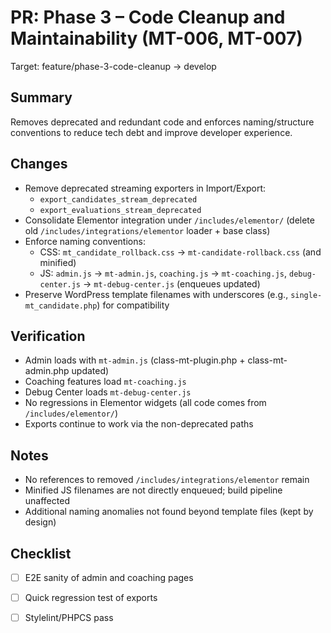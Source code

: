 # PR: Phase 3 – Code Cleanup and Maintainability (MT-006, MT-007)

Target: feature/phase-3-code-cleanup → develop

## Summary
Removes deprecated and redundant code and enforces naming/structure conventions to reduce tech debt and improve developer experience.

## Changes
- Remove deprecated streaming exporters in Import/Export:
  - `export_candidates_stream_deprecated`
  - `export_evaluations_stream_deprecated`
- Consolidate Elementor integration under `/includes/elementor/` (delete old `/includes/integrations/elementor` loader + base class)
- Enforce naming conventions:
  - CSS: `mt_candidate_rollback.css` → `mt-candidate-rollback.css` (and minified)
  - JS: `admin.js` → `mt-admin.js`, `coaching.js` → `mt-coaching.js`, `debug-center.js` → `mt-debug-center.js` (enqueues updated)
- Preserve WordPress template filenames with underscores (e.g., `single-mt_candidate.php`) for compatibility

## Verification
- Admin loads with `mt-admin.js` (class-mt-plugin.php + class-mt-admin.php updated)
- Coaching features load `mt-coaching.js`
- Debug Center loads `mt-debug-center.js`
- No regressions in Elementor widgets (all code comes from `/includes/elementor/`)
- Exports continue to work via the non-deprecated paths

## Notes
- No references to removed `/includes/integrations/elementor` remain
- Minified JS filenames are not directly enqueued; build pipeline unaffected
- Additional naming anomalies not found beyond template files (kept by design)

## Checklist
- [ ] E2E sanity of admin and coaching pages
- [ ] Quick regression test of exports
- [ ] Stylelint/PHPCS pass

